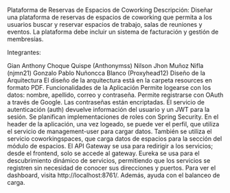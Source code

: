 Plataforma de Reservas de Espacios de Coworking
Descripción: Diseñar una plataforma de reservas de espacios de coworking que permita a los usuarios buscar y reservar espacios de trabajo, salas de reuniones y eventos. La plataforma debe incluir un sistema de facturación y gestión de membresías.

Integrantes:

Gian Anthony Choque Quispe (Anthonymss)
Nilson Jhon Muñoz Nifla (njmn21)
Gonzalo Pablo Nuñoncca Blanco (Proxyhead12)
Diseño de la Arquitectura
El diseño de la arquitectura está en la carpeta resources en formato PDF.
Funcionalidades de la Aplicación
Permite logearse con los datos: nombre, apellido, correo y contraseña.
Permite registrarse con OAuth a través de Google.
Las contraseñas están encriptadas.
El servicio de autenticación (auth) devuelve información del usuario y un JWT para la sesión.
Se planifican implementaciones de roles con Spring Security.
En el header de la aplicación, una vez logeado, se puede ver el perfil, que utiliza el servicio de management-user para cargar datos.
También se utiliza el servicio coworkingspaces, que carga datos de espacios para la sección del módulo de espacios.
El API Gateway se usa para redirigir a los servicios; desde el frontend, solo se accede al gateway.
Eureka se usa para el descubrimiento dinámico de servicios, permitiendo que los servicios se registren sin necesidad de conocer sus direcciones y puertos. Para ver el dashboard, visita http://localhost:8761/. Además, ayuda con el balanceo de carga.
